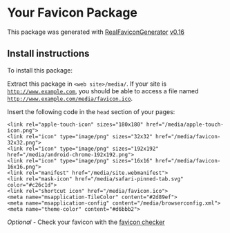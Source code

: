 # Your Favicon Package

This package was generated with [RealFaviconGenerator](https://realfavicongenerator.net/) [v0.16](https://realfavicongenerator.net/change_log#v0.16)

## Install instructions

To install this package:

Extract this package in <code>&lt;web site&gt;/media/</code>. If your site is <code>http://www.example.com</code>, you should be able to access a file named <code>http://www.example.com/media/favicon.ico</code>.

Insert the following code in the `head` section of your pages:

    <link rel="apple-touch-icon" sizes="180x180" href="/media/apple-touch-icon.png">
    <link rel="icon" type="image/png" sizes="32x32" href="/media/favicon-32x32.png">
    <link rel="icon" type="image/png" sizes="192x192" href="/media/android-chrome-192x192.png">
    <link rel="icon" type="image/png" sizes="16x16" href="/media/favicon-16x16.png">
    <link rel="manifest" href="/media/site.webmanifest">
    <link rel="mask-icon" href="/media/safari-pinned-tab.svg" color="#c26c1d">
    <link rel="shortcut icon" href="/media/favicon.ico">
    <meta name="msapplication-TileColor" content="#2d89ef">
    <meta name="msapplication-config" content="/media/browserconfig.xml">
    <meta name="theme-color" content="#d6bbb2">

*Optional* - Check your favicon with the [favicon checker](https://realfavicongenerator.net/favicon_checker)